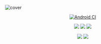 ![cover](https://github.com/Project-GongGuBox/.github-private/assets/74421057/d4e754f2-1124-4595-94dd-e3a42ffc2ff2)
<div align="center">
  
  [![Android CI](https://github.com/Project-GongGuBox/GongGuBox-Android/actions/workflows/android.yml/badge.svg)](https://github.com/Project-GongGuBox/GongGuBox-Android/actions/workflows/android.yml)
  
  <a href="https://android-arsenal.com/api?level=30"><img src="https://img.shields.io/badge/Android_sdk_version-30%2B-3DDC84?style=flat&logo=android&logoColor=white"/></a>
  <a href="https://kotlinlang.org/docs/releases.html#release-details"><img src="https://img.shields.io/badge/Kotlin_version-1.8.10-7F52FF?style=flat&logo=Kotlin&logoColor=white"/></a>
  <a href="https://www.jetpackcomposeversion.com"><img src="https://img.shields.io/badge/Jetpack_Compose_version-1.4.3-4285F4?style=flat&logo=jetpackcompose&logoColor=white"/></a>
  
  <img src="https://img.shields.io/badge/Dagger--Hilt_version-2.4.8-3DDC84?style=flat"/>
  <img src="https://img.shields.io/badge/KSP_version-1.8.10--1.0.9-7F52FF?style=flat"/>
</div>
